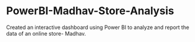 # PowerBI-Madhav-Store-Analysis
Created an interactive dashboard using Power BI to analyze and report the data of an online store- Madhav.

